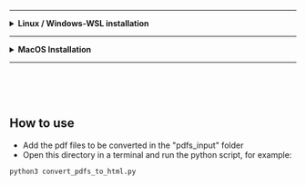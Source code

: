
<hr />
<details>
<summary><b>Linux / Windows-WSL installation</b></summary>
<hr />

#### 1. Check if python is installed

```
python3 --version
```

If not, `sudo apt install python3`

---

#### 2. Ensure your package list is updated, then install the necessary dependencies:

```
sudo apt update
```

```
sudo apt install -y libfontconfig1 libcairo2 libjpeg-turbo8
```

---

#### 3: Install pdf2htmlEX

Download the latest .deb package of pdf2htmlEX from its [GitHub releases page](https://github.com/pdf2htmlEX/pdf2htmlEX/releases). Navigate to the downloaded release and install it:

```
sudo apt install ./pdf2htmlEX.deb
```

If you encounter any dependency issues like I did, resolve them with:
```
sudo apt --fix-broken install
```
Confirm that pdf2htmlEX is installed correctly:
```
pdf2htmlEX -v
```
<br />
<br />
<br />
</details>
<hr />
<details> <summary><b>MacOS Installation</b></summary>
<hr />

(I didn't test it myself, but I found some instructions that might work:)

• Install MacPorts:
```
xcode-select --install
```
- After isntalling xcode-select, Visit the [MacPorts Download Page](https://www.macports.org/install.php) to find the appropriate installer for your macOS version, then run the .pkg file installer.
Check if installed correctly with `port version`
<br />


<br />
• Install pdf2htmlex via MacPorts:

```
sudo port install pdf2htmlex
```

- Confirm that pdf2htmlEX is installed correctly using: `pdf2htmlEX -v`
- If all else fails, run a linux box and follow the instructions above instead
<br />
<br />
<br />
</details>
<hr />
<br />
<br />
<br />

## How to use ##
- Add the pdf files to be converted in the "pdfs_input" folder
- Open this directory in a terminal and run the python script, for example:

```
python3 convert_pdfs_to_html.py
```
